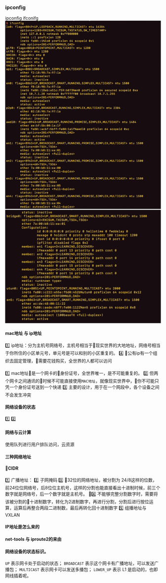 ### ipconfig
ipconfig ifconifg
![](/blog_assets/ifconfig.png)
![](/blog_assets/ifconfig2.png)
#### mac地址 与 ip地址
1️⃣ ip地址：分为主机号网络号，主机号相当于现实世界的大地地址，网络号相当于你所住的小区单元号，单元号是可以和别的小区重复的。
4️⃣ 公有ip有一个组织去固定管理，需要花钱购买，全世界的人都可以访问

#### 
1️⃣ mac地址是一个网卡的身份证号，全世界唯一，是不可能重复的。
2️⃣ 但两个网卡之间通讯的时候不可能直接使用`MAC地址`，就像现实世界中，你不可能只凭一个身份证号送到一个快递
3️⃣ 主要的设计，用于在一个网段中，各个设备之间不会发生冲突

#### 网络设备的状态
1️⃣
2️⃣

#### 网络与云计算
使用队列进行用户排队访问，云资源


#### 三种网络地址


#### CIDR
1️⃣ 广播地址：
2️⃣ 子网掩码
3️⃣ 32位的网络地址，被分割为 24/8这样的位数，前24位位网络号，后8位位主机号，这样的分割也能直接看出十进制时候，前三个数字就是网络号，后一个数字就是主机号。
4️⃣ 不能够完整分割数字时，需要将该被分割的十进制数字，转化为2进制数字，再进行分割，分割后进行按位运算，运算后再整合两段二进制数，最后再转化回十进制数字
5️⃣ 组播地址与VXLAN

#### IP地址是怎么来的


#### net-tools 与 iproute2的来由


#### 网络设备的状态标识。
`UP` 表示网卡处于启动的状态；
`BROADCAST` 表示这个网卡有广播地址，可以发送广播包；
`MULTICAST` 表示网卡可以发送多播包；
`LOWER_UP` 表示 L1 是启动的，也即网线插着呢。


